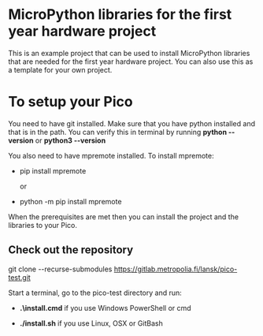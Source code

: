 # MicroPython libraries for the first year hardware project

This is an example project that can be used to install MicroPython libraries that are needed for
the first year hardware project. You can also use this as a template for your own 
project.

# To setup your Pico

You need to have git installed. Make sure that you have python installed and that is in the path. You can verify this in terminal
by running **python --version** or **python3 --version**

You also need to have mpremote installed. To install mpremote:

- pip install mpremote
  
  or
  
- python -m pip install mpremote

When the prerequisites are met then you can install the project and the libraries to your Pico.

## Check out the repository

git clone --recurse-submodules https://gitlab.metropolia.fi/lansk/pico-test.git

Start a terminal, go to the pico-test directory and run:

- **.\install.cmd** if you use Windows PowerShell or cmd

- **./install.sh** if you use Linux, OSX or GitBash

